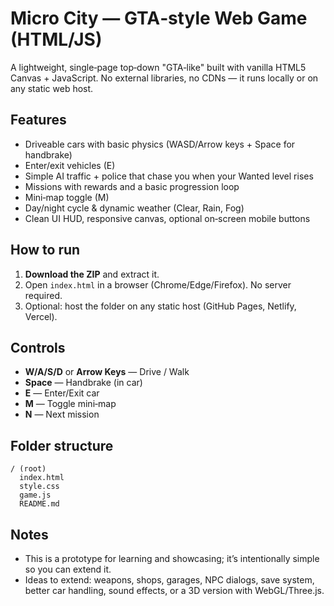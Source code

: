 # Micro City — GTA‑style Web Game (HTML/JS)

A lightweight, single‑page top‑down "GTA‑like" built with vanilla HTML5 Canvas + JavaScript. No external libraries, no CDNs — it runs locally or on any static web host.

## Features
- Driveable cars with basic physics (WASD/Arrow keys + Space for handbrake)
- Enter/exit vehicles (E)
- Simple AI traffic + police that chase you when your Wanted level rises
- Missions with rewards and a basic progression loop
- Mini‑map toggle (M)
- Day/night cycle & dynamic weather (Clear, Rain, Fog)
- Clean UI HUD, responsive canvas, optional on‑screen mobile buttons

## How to run
1. **Download the ZIP** and extract it.
2. Open `index.html` in a browser (Chrome/Edge/Firefox). No server required.
3. Optional: host the folder on any static host (GitHub Pages, Netlify, Vercel).

## Controls
- **W/A/S/D** or **Arrow Keys** — Drive / Walk
- **Space** — Handbrake (in car)
- **E** — Enter/Exit car
- **M** — Toggle mini‑map
- **N** — Next mission

## Folder structure
```
/ (root)
  index.html
  style.css
  game.js
  README.md
```

## Notes
- This is a prototype for learning and showcasing; it’s intentionally simple so you can extend it.
- Ideas to extend: weapons, shops, garages, NPC dialogs, save system, better car handling, sound effects, or a 3D version with WebGL/Three.js.
